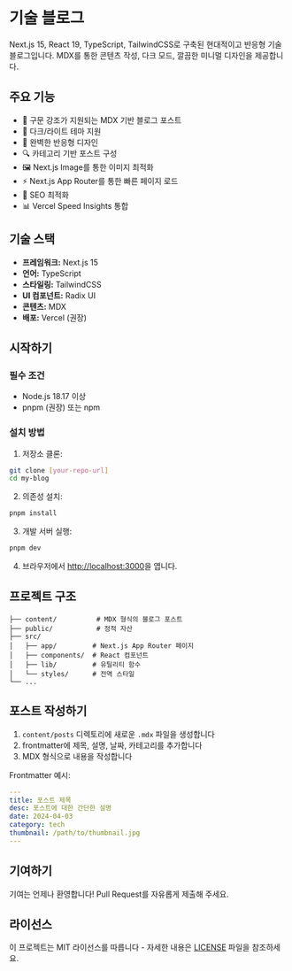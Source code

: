 # 기술 블로그

Next.js 15, React 19, TypeScript, TailwindCSS로 구축된 현대적이고 반응형 기술 블로그입니다. MDX를 통한 콘텐츠 작성, 다크 모드, 깔끔한 미니멀 디자인을 제공합니다.

## 주요 기능

- 📝 구문 강조가 지원되는 MDX 기반 블로그 포스트
- 🎨 다크/라이트 테마 지원
- 📱 완벽한 반응형 디자인
- 🔍 카테고리 기반 포스트 구성
- 🖼️ Next.js Image를 통한 이미지 최적화
- ⚡ Next.js App Router를 통한 빠른 페이지 로드
- 🎯 SEO 최적화
- 📊 Vercel Speed Insights 통합

## 기술 스택

- **프레임워크:** Next.js 15
- **언어:** TypeScript
- **스타일링:** TailwindCSS
- **UI 컴포넌트:** Radix UI
- **콘텐츠:** MDX
- **배포:** Vercel (권장)

## 시작하기

### 필수 조건

- Node.js 18.17 이상
- pnpm (권장) 또는 npm

### 설치 방법

1. 저장소 클론:
```bash
git clone [your-repo-url]
cd my-blog
```

2. 의존성 설치:
```bash
pnpm install
```

3. 개발 서버 실행:
```bash
pnpm dev
```

4. 브라우저에서 [http://localhost:3000](http://localhost:3000)을 엽니다.

## 프로젝트 구조

```
├── content/          # MDX 형식의 블로그 포스트
├── public/           # 정적 자산
├── src/
│   ├── app/         # Next.js App Router 페이지
│   ├── components/  # React 컴포넌트
│   ├── lib/         # 유틸리티 함수
│   └── styles/      # 전역 스타일
└── ...
```

## 포스트 작성하기

1. `content/posts` 디렉토리에 새로운 `.mdx` 파일을 생성합니다
2. frontmatter에 제목, 설명, 날짜, 카테고리를 추가합니다
3. MDX 형식으로 내용을 작성합니다

Frontmatter 예시:
```yaml
---
title: 포스트 제목
desc: 포스트에 대한 간단한 설명
date: 2024-04-03
category: tech
thumbnail: /path/to/thumbnail.jpg
---
```

## 기여하기

기여는 언제나 환영합니다! Pull Request를 자유롭게 제출해 주세요.

## 라이선스

이 프로젝트는 MIT 라이선스를 따릅니다 - 자세한 내용은 [LICENSE](LICENSE) 파일을 참조하세요.
